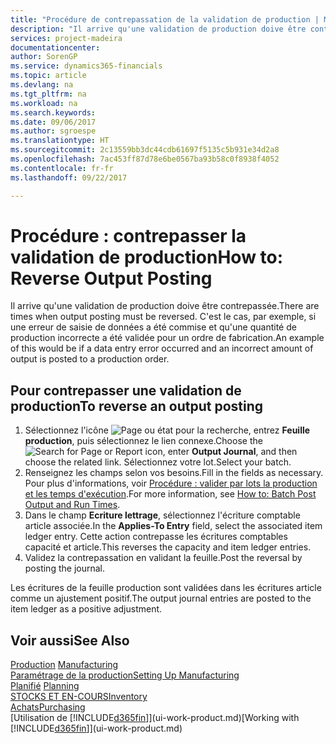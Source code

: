 ```yaml
---
title: "Procédure de contrepassation de la validation de production | Microsoft Docs"
description: "Il arrive qu'une validation de production doive être contrepassée. C'est le cas, par exemple, si une erreur de saisie de données a été commise et qu'une quantité de production incorrecte a été validée pour un ordre de fabrication."
services: project-madeira
documentationcenter: 
author: SorenGP
ms.service: dynamics365-financials
ms.topic: article
ms.devlang: na
ms.tgt_pltfrm: na
ms.workload: na
ms.search.keywords: 
ms.date: 09/06/2017
ms.author: sgroespe
ms.translationtype: HT
ms.sourcegitcommit: 2c13559bb3dc44cdb61697f5135c5b931e34d2a8
ms.openlocfilehash: 7ac453ff87d78e6be0567ba93b58c0f8938f4052
ms.contentlocale: fr-fr
ms.lasthandoff: 09/22/2017

---
```

# <a name="how-to-reverse-output-posting"></a><span data-ttu-id="4372e-104">Procédure : contrepasser la validation de production</span><span class="sxs-lookup"><span data-stu-id="4372e-104">How to: Reverse Output Posting</span></span>
<span data-ttu-id="4372e-105">Il arrive qu'une validation de production doive être contrepassée.</span><span class="sxs-lookup"><span data-stu-id="4372e-105">There are times when output posting must be reversed.</span></span> <span data-ttu-id="4372e-106">C'est le cas, par exemple, si une erreur de saisie de données a été commise et qu'une quantité de production incorrecte a été validée pour un ordre de fabrication.</span><span class="sxs-lookup"><span data-stu-id="4372e-106">An example of this would be if a data entry error occurred and an incorrect amount of output is posted to a production order.</span></span>  

## <a name="to-reverse-an-output-posting"></a><span data-ttu-id="4372e-107">Pour contrepasser une validation de production</span><span class="sxs-lookup"><span data-stu-id="4372e-107">To reverse an output posting</span></span>  
1.  <span data-ttu-id="4372e-108">Sélectionnez l'icône ![Page ou état pour la recherche](media/ui-search/search_small.png "Page ou état pour la recherche"), entrez **Feuille production**, puis sélectionnez le lien connexe.</span><span class="sxs-lookup"><span data-stu-id="4372e-108">Choose the ![Search for Page or Report](media/ui-search/search_small.png "Search for Page or Report icon") icon, enter **Output Journal**, and then choose the related link.</span></span> <span data-ttu-id="4372e-109">Sélectionnez votre lot.</span><span class="sxs-lookup"><span data-stu-id="4372e-109">Select your batch.</span></span>  
2. <span data-ttu-id="4372e-110">Renseignez les champs selon vos besoins.</span><span class="sxs-lookup"><span data-stu-id="4372e-110">Fill in the fields as necessary.</span></span> <span data-ttu-id="4372e-111">Pour plus d'informations, voir [Procédure : valider par lots la production et les temps d'exécution](production-how-to-post-output-quantity.md).</span><span class="sxs-lookup"><span data-stu-id="4372e-111">For more information, see [How to: Batch Post Output and Run Times](production-how-to-post-output-quantity.md).</span></span>
3.  <span data-ttu-id="4372e-112">Dans le champ **Ecriture lettrage**, sélectionnez l'écriture comptable article associée.</span><span class="sxs-lookup"><span data-stu-id="4372e-112">In the **Applies-To Entry** field, select the associated item ledger entry.</span></span> <span data-ttu-id="4372e-113">Cette action contrepasse les écritures comptables capacité et article.</span><span class="sxs-lookup"><span data-stu-id="4372e-113">This reverses the capacity and item ledger entries.</span></span>  
4. <span data-ttu-id="4372e-114">Validez la contrepassation en validant la feuille.</span><span class="sxs-lookup"><span data-stu-id="4372e-114">Post the reversal by posting the journal.</span></span>  

<span data-ttu-id="4372e-115">Les écritures de la feuille production sont validées dans les écritures article comme un ajustement positif.</span><span class="sxs-lookup"><span data-stu-id="4372e-115">The output journal entries are posted to the item ledger as a positive adjustment.</span></span>  

## <a name="see-also"></a><span data-ttu-id="4372e-116">Voir aussi</span><span class="sxs-lookup"><span data-stu-id="4372e-116">See Also</span></span>  
 <span data-ttu-id="4372e-117">[Production](production-manage-manufacturing.md)  </span><span class="sxs-lookup"><span data-stu-id="4372e-117">[Manufacturing](production-manage-manufacturing.md)  </span></span>  
 [<span data-ttu-id="4372e-118">Paramétrage de la production</span><span class="sxs-lookup"><span data-stu-id="4372e-118">Setting Up Manufacturing</span></span>](production-configure-production-processes.md)  
 <span data-ttu-id="4372e-119">[Planifié](production-planning.md)    </span><span class="sxs-lookup"><span data-stu-id="4372e-119">[Planning](production-planning.md)    </span></span>  
 [<span data-ttu-id="4372e-120">STOCKS ET EN-COURS</span><span class="sxs-lookup"><span data-stu-id="4372e-120">Inventory</span></span>](inventory-manage-inventory.md)  
 [<span data-ttu-id="4372e-121">Achats</span><span class="sxs-lookup"><span data-stu-id="4372e-121">Purchasing</span></span>](purchasing-manage-purchasing.md)  
 <span data-ttu-id="4372e-122">[Utilisation de [!INCLUDE[d365fin](includes/d365fin_md.md)]](ui-work-product.md)</span><span class="sxs-lookup"><span data-stu-id="4372e-122">[Working with [!INCLUDE[d365fin](includes/d365fin_md.md)]](ui-work-product.md)</span></span>  

